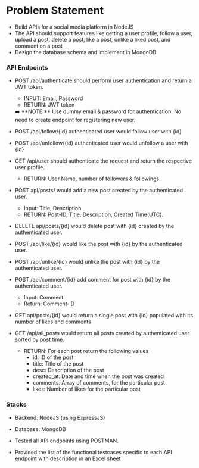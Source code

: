 # Problem Statement

- Build APIs for a social media platform in NodeJS
- The API should support features like getting a user profile, follow a user, upload a post, delete a post, like a post, unlike a liked post, and comment on a post
- Design the database schema and implement in MongoDB

### **API Endpoints**

- POST /api/authenticate should perform user authentication and return a JWT token.
    - INPUT: Email, Password
    - RETURN: JWT token
    
    <aside>
    ➡️ **NOTE:** Use dummy email & password for authentication. No need to create endpoint for registering new user.
    
    </aside>
    
- POST /api/follow/{id} authenticated user would follow user with {id}
- POST /api/unfollow/{id} authenticated user would unfollow a user with {id}
- GET /api/user should authenticate the request and return the respective user profile.
    - RETURN: User Name, number of followers & followings.
- POST api/posts/ would add a new post created by the authenticated user.
    - Input: Title, Description
    - RETURN: Post-ID, Title, Description, Created Time(UTC).
- DELETE api/posts/{id} would delete post with {id} created by the authenticated user.
- POST /api/like/{id} would like the post with {id} by the authenticated user.
- POST /api/unlike/{id} would unlike the post with {id} by the authenticated user.
- POST /api/comment/{id} add comment for post with {id} by the authenticated user.
    - Input: Comment
    - Return: Comment-ID
- GET api/posts/{id} would return a single post with {id} populated with its number of likes and comments
- GET /api/all_posts would return all posts created by authenticated user sorted by post time.
    - RETURN: For each post return the following values
        - id: ID of the post
        - title: Title of the post
        - desc: Description of the post
        - created_at: Date and time when the post was created
        - comments: Array of comments, for the particular post
        - likes: Number of likes for the particular post


### **Stacks**

- Backend: NodeJS (using ExpressJS)
- Database: MongoDB

- Tested all API endpoints using POSTMAN.
- Provided the list of the functional testcases specific to each API endpoint with description in an Excel sheet
